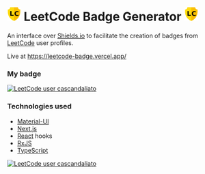 # ![Project logo](public/favicon-32x32.png) LeetCode Badge Generator ![Project logo](public/favicon-32x32.png)

An interface over [Shields.io](https://shields.io/) to facilitate the creation of badges from [LeetCode](https://leetcode.com/) user profiles.

Live at https://leetcode-badge.vercel.app/

### My badge

[![LeetCode user cascandaliato](https://img.shields.io/badge/dynamic/json?style=for-the-badge&labelColor=black&color=%23ffa116&label=Solved&query=solvedOverTotal&url=https%3A%2F%2Fleetcode-badge.vercel.app%2Fapi%2Fusers%2Fcascandaliato&logo=leetcode&logoColor=yellow)](https://leetcode.com/cascandaliato/)

### Technologies used

- [Material-UI](https://material-ui.com/)
- [Next.js](https://nextjs.org/)
- [React](https://reactjs.org/) hooks
- [RxJS](https://rxjs.dev/)
- [TypeScript](https://www.typescriptlang.org/)

[![LeetCode user cascandaliato](https://img.shields.io/badge/dynamic/json?style=for-the-badge&labelColor=black&color=%23ffa116&label=Solved&query=solvedOverTotal&url=https%3A%2F%2Flocalhost:3000%2Fapi%2Fusers%2Fcascandaliato&logo=leetcode&logoColor=yellow)](https://leetcode.com/cascandaliato/)
